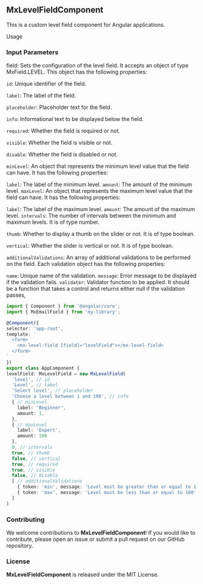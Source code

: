 ## MxLevelFieldComponent
This is a custom level field component for Angular applications.

Usage

### Input Parameters
field: Sets the configuration of the level field. It accepts an object of type MxField.LEVEL. This object has the following properties:

`id`: Unique identifier of the field.

`label`: The label of the field.

`placeholder`: Placeholder text for the field.

`info`: Informational text to be displayed below the field.

`required`: Whether the field is required or not.

`visible`: Whether the field is visible or not.

`disable`: Whether the field is disabled or not.

`minLevel`: An object that represents the minimum level value that the field can have. It has the following properties:

  `label`: The label of the minimum level.
  `amount`: The amount of the minimum level.
`maxLevel`: An object that represents the maximum level value that the field can have. It has the following properties:

  `label`: The label of the maximum level.
  `amount`: The amount of the maximum level.
  `intervals`: The number of intervals between the minimum and maximum levels. It is of type number.

`thumb`: Whether to display a thumb on the slider or not. It is of type boolean.

`vertical`: Whether the slider is vertical or not. It is of type boolean.

`additionalValidations`: An array of additional validations to be performed on the field. Each validation object has the following properties:

  `name`: Unique name of the validation.
  `message`: Error message to be displayed if the validation fails.
  `validator`: Validator function to be applied. It should be a function that takes a control and returns either null if the validation passes,


  ```ts
import { Component } from '@angular/core';
import { MxEmailField } from 'my-library';

@Component({
  selector: 'app-root',
  template: `
    <form>
      <mx-level-field [field]="levelField"></mx-level-field>
    </form>
  `
})
export class AppComponent {
  levelField: MxLevelField = new MxLevelField(
    'level', // id
    'Level', // label
    'Select level', // placeholder
    'Choose a level between 1 and 100', // info
    { // minLevel
      label: 'Beginner',
      amount: 1,
    },
    { // maxLevel
      label: 'Expert',
      amount: 100
    },
    0, // intervals
    true, // thumb
    false, // vertical
    true, // required
    true, // visible
    false, // disable
    [ // additionalValidations
      { token: 'min', message: 'Level must be greater than or equal to 1', validator: Validators.min(1) },
      { token: 'max', message: 'Level must be less than or equal to 100', validator: Validators.max(100) }
    ]
  )
```

### Contributing
We welcome contributions to **MxLevelFieldComponent**! If you would like to contribute, please open an issue or submit a pull request on our GitHub repository.

### License
**MxLevelFieldComponent** is released under the MIT License.
